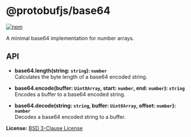 # @protobufjs/base64

[![npm](https://img.shields.io/npm/v/@protobufjs/base64.svg)](https://www.npmjs.com/package/@protobufjs/base64)

A minimal base64 implementation for number arrays.

## API

- **base64.length(string: `string`): `number`**<br />
  Calculates the byte length of a base64 encoded string.

- **base64.encode(buffer: `Uint8Array`, start: `number`, end: `number`): `string`**<br />
  Encodes a buffer to a base64 encoded string.

- **base64.decode(string: `string`, buffer: `Uint8Array`, offset: `number`): `number`**<br />
  Decodes a base64 encoded string to a buffer.

**License:** [BSD 3-Clause License](https://opensource.org/licenses/BSD-3-Clause)
